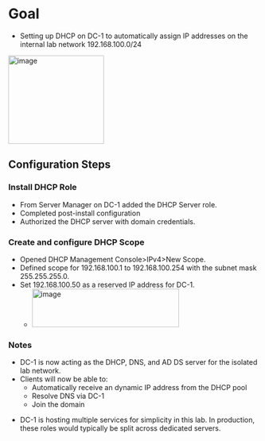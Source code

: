 # Goal
- Setting up DHCP on DC-1 to automatically assign IP addresses on the internal lab network 192.168.100.0/24
<img width="192" height="178" alt="image" src="https://github.com/user-attachments/assets/4f68fcda-05ba-479f-b683-d286cbc0a1d8" />

## Configuration Steps

### Install DHCP Role
- From Server Manager on DC-1 added the DHCP Server role.
- Completed post-install configuration
- Authorized the DHCP server with domain credentials.

### Create and configure DHCP Scope
- Opened DHCP Management Console>IPv4>New Scope.
- Defined scope for 192.168.100.1 to 192.168.100.254 with the subnet mask 255.255.255.0.
- Set 192.168.100.50 as a reserved IP address for DC-1.
  - <img width="295" height="77" alt="image" src="https://github.com/user-attachments/assets/b30384e6-d4b4-49f3-b8db-dfa86d957db1" />

### Notes
- DC-1 is now acting as the DHCP, DNS, and AD DS server for the isolated lab network.
- Clients will now be able to:
    - Automatically receive an dynamic IP address from the DHCP pool
    - Resolve DNS via DC-1
    - Join the domain
* DC-1 is hosting multiple services for simplicity in this lab. In production, these roles would typically be split across dedicated servers.

